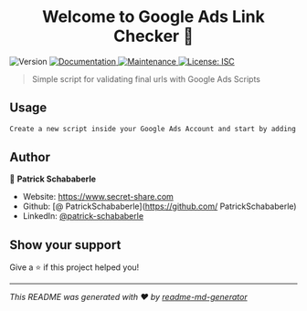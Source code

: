<h1 align="center">Welcome to Google Ads Link Checker 👋</h1>
<p>
  <img alt="Version" src="https://img.shields.io/badge/version-1.0.0-blue.svg?cacheSeconds=2592000" />
  <a href=" " target="_blank">
    <img alt="Documentation" src="https://img.shields.io/badge/documentation-yes-brightgreen.svg" />
  </a>
  <a href="https://github.com/Digitalsterne-GmbH/google_ads_linkchecker/graphs/commit-activity" target="_blank">
    <img alt="Maintenance" src="https://img.shields.io/badge/Maintained%3F-yes-green.svg" />
  </a>
  <a href="#" target="_blank">
    <img alt="License: ISC" src="https://img.shields.io/github/license/ PatrickSchababerle/Google Ads Link Checker" />
  </a>
</p>

> Simple script for validating final urls with Google Ads Scripts

## Usage

```sh
Create a new script inside your Google Ads Account and start by adding the integration script and config.
```

## Author

👤 **Patrick Schababerle**

* Website: https://www.secret-share.com
* Github: [@ PatrickSchababerle](https://github.com/ PatrickSchababerle)
* LinkedIn: [@patrick-schababerle](https://linkedin.com/in/patrick-schababerle)

## Show your support

Give a ⭐️ if this project helped you!

***
_This README was generated with ❤️ by [readme-md-generator](https://github.com/kefranabg/readme-md-generator)_
